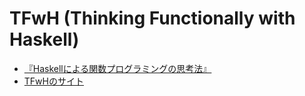 # TFwH (Thinking Functionally with Haskell)

- [『Haskellによる関数プログラミングの思考法』](http://amzn.to/2lCxe9j)
- [TFwHのサイト](http://tfwh.sampou.org/)

